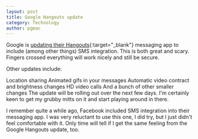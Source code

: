 ```yaml
---
layout: post
title: Google Hangouts update
category: Technology
author: pgmac
---
```

Google is [updating their Hangouts](http://googleblog.blogspot.com.au/2013/10/google-hangouts-and-photos-save-some.html){:target="_blank"} messaging app to include (among other things) SMS integration.  This is both great and scary.  Fingers crossed everything will work nicely and still be secure.

Other updates include:

Location sharing
Animated gifs in your messages
Automatic video contract and brightness changes
HD video calls
And a bunch of other smaller changes
The update will be rolling out over the next few days.  I'm certainly keen to get my grubby mitts on it and start playing around in there.

I remember quite a while ago, Facebook included SMS integration into their messaging app.  I was very reluctant to use this one, I did try, but I just didn't feel comfortable with it.  Only time will tell if I get the same feeling from the Google Hangouts update, too.
